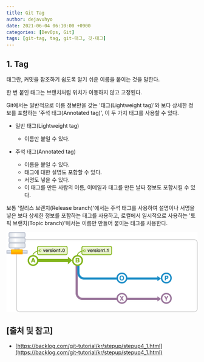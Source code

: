 ```yaml
---
title: Git Tag
author: dejavuhyo
date: 2021-06-04 06:10:00 +0900
categories: [DevOps, Git]
tags: [git-tag, tag, git-태그, 깃-태그]
---
```


## 1. Tag
태그란, 커밋을 참조하기 쉽도록 알기 쉬운 이름을 붙이는 것을 말한다.

한 번 붙인 태그는 브랜치처럼 위치가 이동하지 않고 고정된다.

Git에서는 일반적으로 이름 정보만을 갖는 '태그(Lightweight tag)'와 보다 상세한 정보를 포함하는 '주석 태그(Annotated tag)', 이 두 가지 태그를 사용할 수 있다.

* 일반 태그(Lightweight tag)
  - 이름만 붙일 수 있다.

* 주석 태그(Annotated tag)
  - 이름을 붙일 수 있다.
  - 태그에 대한 설명도 포함할 수 있다.
  - 서명도 넣을 수 있다.
  - 이 태그를 만든 사람의 이름, 이메일과 태그를 만든 날짜 정보도 포함시킬 수 있다.

보통 '릴리스 브랜치(Release branch)'에서는 주석 태그를 사용하여 설명이나 서명을 넣은 보다 상세한 정보를 포함하는 태그를 사용하고, 로컬에서 일시적으로 사용하는 '토픽 브랜치(Topic branch)'에서는 이름만 만들어 붙이는 태그를 사용한다.

![tag](/assets/img/2021-06-04-git-tag/tag.png)

## [출처 및 참고]
* [https://backlog.com/git-tutorial/kr/stepup/stepup4_1.html](https://backlog.com/git-tutorial/kr/stepup/stepup4_1.html)
